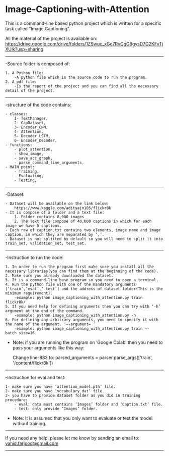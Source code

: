 # Image-Captioning-with-Attention


This is a command-line based python project which is written for a specific task called “Image Captioning”.

All the material of the project is available on:
	https://drive.google.com/drive/folders/1ZSwuc_xGe7RvGgG6gysD7G2KFyTjXUlk?usp=sharing


------------------------------------------------------------------------------------------------
-Source folder is composed of:

	1. A Python file: 
		-A python file which is the source code to run the program.
	2. A pdf file: 
		-Is the report of the project and you can find all the necessary detail of the project.

------------------------------------------------------------------------------------------------
-structure of the code contains:

	- classes:
		1- TextManager,
		2- CapDataset,
		3- Encoder_CNN,
		4- Attention,
		5- Decoder_LSTM,
		6- Encoder_Decoder,
	- functions:
		- plot_attention,
		- show_image,
		- save_acc_graph,
		- parse_command_line_arguments,
	- MAIN point:
		- Training,
		- Evaluating,
		- Testing,

------------------------------------------------------------------------------------------------
-Dataset:	

	- Dataset will be available on the link below: 
		https://www.kaggle.com/adityajn105/flickr8k
	- It is compose of a folder and a text file:
		1. Folder contains 8,000 images
		2. The Text file compose of 40,000 captions in which for each image we have 5 captions.
	- Each raw of caption.txt contains two elements, image name and image caption, in which they are separated by ‘,’.
	- Dataset is not splitted by default so you will need to split it into train_set, validation_set, test_set.

------------------------------------------------------------------------------------------------
-Instruction to run the code:

	1. In order to run the program first make sure you install all the necessary libraries(you can find them at the beginning of the code).
	2. Make sure you already downloaded the dataset.
	3. It is a command-line base program so you need to open a terminal.
	4. Run the python file with one of the mandatory arguments [’train’,’eval’,’ test’] and the address of dataset folder(This is the minimum requirement).
		-example: python image_captioning_with_attention.py train flickr8k/
	5. If you need help for defining arguments then you can try with ‘-h’ argument at the end of the command.
		-example: python image_captioning_with_attention.py -h
	6. For defining any arbitrary arguments, you need to specify it with the name of the argument. ‘—-argument= ‘
		-example: python image_captioning_with_attention.py train —-batch_size=16

* Note: if you are running the program on ‘Google Colab’ then you need to pass your arguments like this way:
	
	Change line-883 to: 	parsed_arguments = parser.parse_args(['train', '/content/flickr8k'])

------------------------------------------------------------------------------------------------
-Instruction for eval and test:

	1- make sure you have ‘attention_model.pth’ file.
	2- make sure you have ‘vocabulary.dat’ file.
	3- you have to provide dataset folder as you did in training procedure:
		- eval: data must contains ‘Images’ folder and ‘Caption.txt’ file.
		- test: only provide ‘Images’ folder.

* Note: It is assumed that you only want to evaluate or test the model without training.

------------------------------------------------------------------------------------------------

If you need any help, please let me know by sending an email to: vahid.farjood@gmail.com

------------------------------------------------------------------------------------------------



